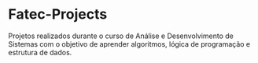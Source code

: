 # Fatec-Projects
Projetos realizados durante o curso de Análise e Desenvolvimento de Sistemas com o objetivo de aprender algoritmos, lógica de programação e estrutura de dados.
